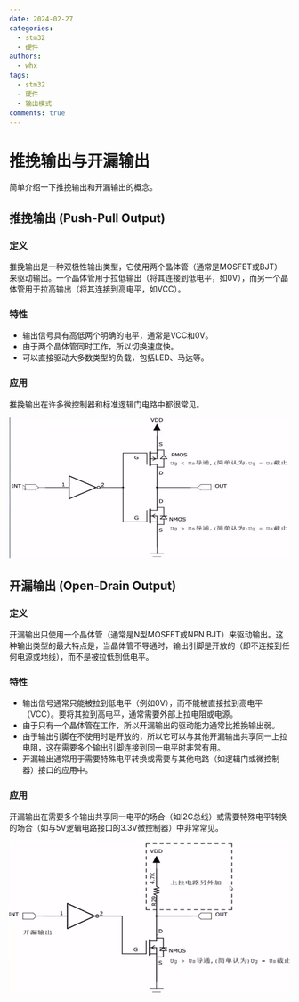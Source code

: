 ```yaml
---
date: 2024-02-27
categories:
  - stm32
  - 硬件
authors:
  - whx
tags:
  - stm32
  - 硬件
  - 输出模式
comments: true
---
```


# 推挽输出与开漏输出

简单介绍一下推挽输出和开漏输出的概念。

<!-- more -->

## 推挽输出 (Push-Pull Output)

### 定义

推挽输出是一种双极性输出类型，它使用两个晶体管（通常是MOSFET或BJT）来驱动输出。一个晶体管用于拉低输出（将其连接到低电平，如0V），而另一个晶体管用于拉高输出（将其连接到高电平，如VCC）。

### 特性

- 输出信号具有高低两个明确的电平，通常是VCC和0V。
- 由于两个晶体管同时工作，所以切换速度快。
- 可以直接驱动大多数类型的负载，包括LED、马达等。

### 应用

推挽输出在许多微控制器和标准逻辑门电路中都很常见。

![](../images/push-pull.png)

## 开漏输出 (Open-Drain Output)

### 定义

开漏输出只使用一个晶体管（通常是N型MOSFET或NPN BJT）来驱动输出。这种输出类型的最大特点是，当晶体管不导通时，输出引脚是开放的（即不连接到任何电源或地线），而不是被拉低到低电平。

### 特性

- 输出信号通常只能被拉到低电平（例如0V），而不能被直接拉到高电平（VCC）。要将其拉到高电平，通常需要外部上拉电阻或电源。
- 由于只有一个晶体管在工作，所以开漏输出的驱动能力通常比推挽输出弱。
- 由于输出引脚在不使用时是开放的，所以它可以与其他开漏输出共享同一上拉电阻，这在需要多个输出引脚连接到同一电平时非常有用。
- 开漏输出通常用于需要特殊电平转换或需要与其他电路（如逻辑门或微控制器）接口的应用中。

### 应用

开漏输出在需要多个输出共享同一电平的场合（如I2C总线）或需要特殊电平转换的场合（如与5V逻辑电路接口的3.3V微控制器）中非常常见。

![](../images/open-drain.png)
